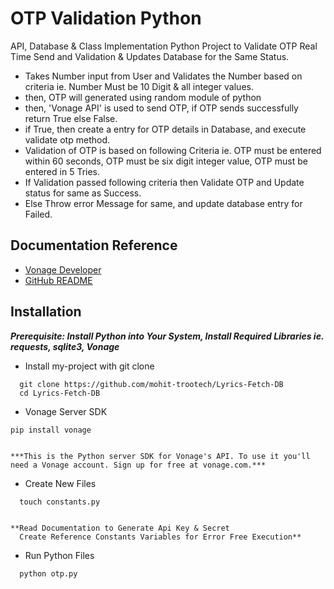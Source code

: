 
# OTP Validation Python

API, Database & Class Implementation Python Project to Validate OTP Real Time Send and Validation & Updates Database for the Same Status.

- Takes Number input from User and Validates the Number based on criteria ie. Number Must be 10 Digit & all integer values.
- then, OTP will generated using random module of python
- then, 'Vonage API' is used to send OTP, if OTP sends successfully return True else False.
- if True, then create a entry for OTP details in Database, and execute validate otp method.
- Validation of OTP is based on following Criteria ie. OTP must be entered within 60 seconds, OTP must be six digit integer value, OTP must be entered in 5 Tries.
- If Validation passed following criteria then Validate OTP and Update status for same as Success.
- Else Throw error Message for same, and update database entry for Failed.




## Documentation Reference

 - [Vonage Developer](https://www.vonage.com/developer-center/)
 - [GitHub README](https://github.com/mohit-trootech/Lyrics-Fetch-DB)

## Installation

_**Prerequisite: Install Python into Your System, Install Required Libraries ie. requests, sqlite3, Vonage**_

- Install my-project with git clone

```
  git clone https://github.com/mohit-trootech/Lyrics-Fetch-DB
  cd Lyrics-Fetch-DB
```
    
- Vonage Server SDK

```
pip install vonage


***This is the Python server SDK for Vonage's API. To use it you'll need a Vonage account. Sign up for free at vonage.com.***
```
-  Create New Files

```
  touch constants.py


**Read Documentation to Generate Api Key & Secret
  Create Reference Constants Variables for Error Free Execution**
```

- Run Python Files

```
  python otp.py
```
